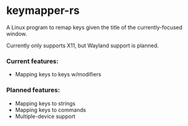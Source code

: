 # keymapper-rs
A Linux program to remap keys given the title of the currently-focused window.

Currently only supports X11, but Wayland support is planned.

### Current features:
* Mapping keys to keys w/modifiers

### Planned features:
* Mapping keys to strings
* Mapping keys to commands
* Multiple-device support
